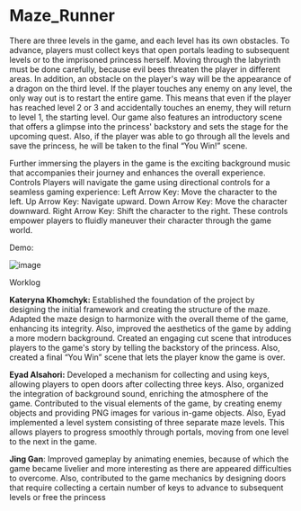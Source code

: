 # Maze_Runner


There are three levels in the game, and each level has its own obstacles. To advance, 
players must collect keys that open portals leading to subsequent levels or to the 
imprisoned princess herself. Moving through the labyrinth must be done carefully, 
because evil bees threaten the player in different areas. In addition, an obstacle on the 
player's way will be the appearance of a dragon on the third level. If the player touches 
any enemy on any level, the only way out is to restart the entire game. This means that 
even if the player has reached level 2 or 3 and accidentally touches an enemy, they will 
return to level 1, the starting level.
Our game also features an introductory scene that offers a glimpse into the princess' 
backstory and sets the stage for the upcoming quest. Also, if the player was able to go 
through all the levels and save the princess, he will be taken to the final “You Win!”
scene.

Further immersing the players in the game is the exciting background music that 
accompanies their journey and enhances the overall experience.
Controls
Players will navigate the game using directional controls for a seamless gaming 
experience:
Left Arrow Key: Move the character to the left.
Up Arrow Key: Navigate upward.
Down Arrow Key: Move the character downward.
Right Arrow Key: Shift the character to the right.
These controls empower players to fluidly maneuver their character through the game 
world.


Demo:

![image](https://github.com/Eyad-Alsahori/Maze_Runner/assets/120857307/6cd3d601-d4b6-4978-a6aa-1e3e87676c7f)


Worklog 

**Kateryna Khomchyk:** Established the foundation of the project by designing the initial 
framework and creating the structure of the maze. Adapted the maze design to harmonize 
with the overall theme of the game, enhancing its integrity. Also, improved the aesthetics 
of the game by adding a more modern background. Created an engaging cut scene that 
introduces players to the game's story by telling the backstory of the princess. Also,
created a final “You Win” scene that lets the player know the game is over.


**Eyad Alsahori:** Developed a mechanism for collecting and using keys, allowing players 
to open doors after collecting three keys. Also, organized the integration of background 
sound, enriching the atmosphere of the game. Contributed to the visual elements of the 
game, by creating enemy objects and providing PNG images for various in-game objects. 
Also, Eyad implemented a level system consisting of three separate maze levels. This 
allows players to progress smoothly through portals, moving from one level to the next in 
the game.

**Jing Gan**: Improved gameplay by animating enemies, because of which the game 
became livelier and more interesting as there are appeared difficulties to overcome. Also, 
contributed to the game mechanics by designing doors that require collecting a certain 
number of keys to advance to subsequent levels or free the princess
